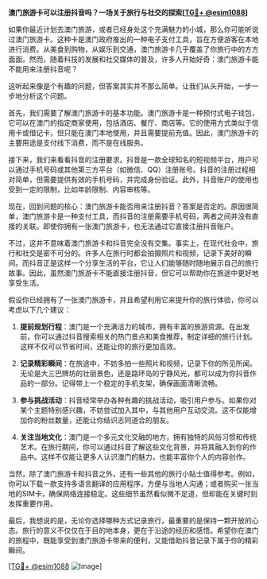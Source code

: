 **澳门旅游卡可以注册抖音吗？一场关于旅行与社交的探索[[TG💪+ @esim1088](https://t.me/s/esim1088)]**

如果你最近计划去澳门旅游，或者已经身处这个充满魅力的小城，那么你可能听说过澳门旅游卡。这种卡是澳门政府推出的一种电子支付工具，旨在方便游客在本地进行消费。从美食到购物，从娱乐到交通，澳门旅游卡几乎覆盖了你旅行中的方方面面。然而，随着科技的发展和社交媒体的普及，许多人开始好奇：澳门旅游卡能不能用来注册抖音呢？

这听起来像是个有趣的问题，但答案其实并不那么简单。让我们从头开始，一步一步地分析这个问题。

首先，我们需要了解澳门旅游卡的基本功能。澳门旅游卡是一种预付式电子钱包，它可以在澳门的指定商家使用，包括酒店、餐厅、商店等。它的使用方式类似于信用卡或借记卡，但只能在澳门本地使用，并且需要提前充值。因此，澳门旅游卡的主要用途是支付线下消费，而不是在线服务。

接下来，我们来看看抖音的注册要求。抖音是一款全球知名的短视频平台，用户可以通过手机号码或其他第三方平台（如微信、QQ）注册账号。抖音的注册过程相对简单，但需要提供有效的手机号码，并完成身份验证。此外，抖音账户的使用也受到一定的限制，比如年龄限制、内容审核等。

现在，回到问题的核心：澳门旅游卡能否用来注册抖音？答案是否定的。原因很简单，澳门旅游卡是一种支付工具，而抖音的注册需要手机号码，两者之间并没有直接的关联。即使你拥有一张澳门旅游卡，也无法通过它直接注册抖音账户。

不过，这并不意味着澳门旅游卡和抖音完全没有交集。事实上，在现代社会中，旅行和社交是密不可分的。许多人在旅行时都会拍摄照片和视频，记录下美好的瞬间。而抖音正是这样一个分享生活的平台，它让人们能够随时随地展示自己的旅行故事。因此，虽然澳门旅游卡不能直接注册抖音，但它可以帮助你在旅途中更好地享受生活。

假设你已经拥有了一张澳门旅游卡，并且希望利用它来提升你的旅行体验，你可以考虑以下几个建议：

1. **提前规划行程**：澳门是一个充满活力的城市，拥有丰富的旅游资源。在出发前，你可以通过抖音搜索相关的热门景点和美食推荐，制定详细的旅行计划。这样不仅可以节省时间，还能让你的旅行更加高效。

2. **记录精彩瞬间**：在旅途中，不妨多拍一些照片和视频，记录下你的所见所闻。无论是大三巴牌坊的壮丽景色，还是路环岛的宁静风光，都可以成为你抖音作品的一部分。记得带上一个稳定的手机支架，确保画面清晰流畅。

3. **参与挑战活动**：抖音经常举办各种有趣的挑战活动，吸引用户参与。如果你对某个主题特别感兴趣，不妨尝试加入其中，与其他用户互动交流。这不仅能增加你的粉丝数量，还能让你结识志同道合的朋友。

4. **关注当地文化**：澳门是一个多元文化交融的地方，拥有独特的风俗习惯和传统艺术。在旅行期间，你可以通过抖音了解这些文化背景，并将其融入到你的作品中。这样不仅能让更多人认识澳门的魅力，也能丰富你个人的内容创作。

当然，除了澳门旅游卡和抖音之外，还有一些其他的旅行小贴士值得参考。例如，你可以下载一款支持多语言翻译的应用程序，方便与当地人沟通；或者购买一张当地的SIM卡，确保网络连接稳定。这些细节虽然看似微不足道，但却能在关键时刻发挥重要作用。

最后，我想说的是，无论你选择哪种方式记录旅行，最重要的是保持一颗开放的心态。旅行的意义不仅仅在于目的地本身，更在于沿途的经历和感悟。希望你在澳门的旅程中，既能享受到澳门旅游卡带来的便利，又能借助抖音记录下属于你的精彩瞬间。

[[TG💪+ @esim1088](https://t.me/s/esim1088) ![Image](https://i.postimg.cc/4NQfJmqS/Snipaste-2025-05-13-00-14-12.png)]